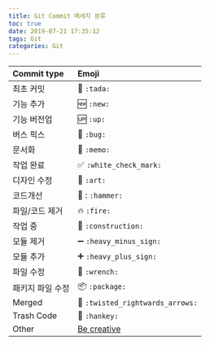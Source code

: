 ```yaml
---
title: Git Commit 메세지 분류
toc: true
date: 2019-07-21 17:35:12
tags: Git
categories: Git
---
```


| Commit type      | Emoji                                            |
| :--------------- | :----------------------------------------------- |
| 최초 커밋        | 🎉 `:tada:`                                       |
| 기능 추가        | 🆕 `:new:`                                        |
| 기능 버전업      | 🆙  `:up:`                                        |
| 버스 픽스        | 🐛 `:bug:`                                        |
| 문서화           | 📝 `:memo:`                                       |
| 작업 완료        | ✅ `:white_check_mark:`                           |
| 디자인 수정      | 🎨 `:art:`                                        |
| 코드개선         | 🔨 : `:hammer:`                                   |
| 파일/코드 제거   | 🔥 `:fire:`                                       |
| 작업 중          | 🚧  `:construction:`                              |
| 모듈 제거        | ➖ `:heavy_minus_sign:`                           |
| 모듈 추가        | ➕ `:heavy_plus_sign:`                            |
| 파일 수정        | 🔧 `:wrench:`                                     |
| 패키지 파일 수정 | 📦 `:package:`                                    |
| Merged           | 🔀 `:twisted_rightwards_arrows:`                  |
| Trash Code       | 💩 `:hankey:`                                     |
| Other            | [Be creative](http://www.emoji-cheat-sheet.com/) |
